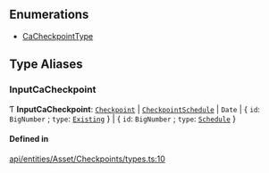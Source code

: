 ## Enumerations

- [CaCheckpointType](../../../../../Enums/API/Entities/Asset/Checkpoints/Types/CaCheckpointType.md)

## Type Aliases

### InputCaCheckpoint

Ƭ **InputCaCheckpoint**: [`Checkpoint`](../../../../../Classes/API/Entities/Checkpoint/Checkpoint.md) \| [`CheckpointSchedule`](../../../../../Classes/API/Entities/CheckpointSchedule/CheckpointSchedule.md) \| `Date` \| { `id`: `BigNumber` ; `type`: [`Existing`](../../../../../Enums/API/Entities/Asset/Checkpoints/Types/CaCheckpointType.md#existing)  } \| { `id`: `BigNumber` ; `type`: [`Schedule`](../../../../../Enums/API/Entities/Asset/Checkpoints/Types/CaCheckpointType.md#schedule)  }

#### Defined in

[api/entities/Asset/Checkpoints/types.ts:10](https://github.com/PolymeshAssociation/polymesh-sdk/blob/15be87e8/src/api/entities/Asset/Checkpoints/types.ts#L10)
